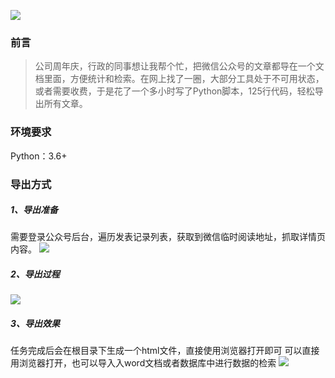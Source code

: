 ![](http://static.tomxin.cn/1662134610930.png)
### 前言
> 公司周年庆，行政的同事想让我帮个忙，把微信公众号的文章都导在一个文档里面，方便统计和检索。在网上找了一圈，大部分工具处于不可用状态，或者需要收费，于是花了一个多小时写了Python脚本，125行代码，轻松导出所有文章。

### 环境要求
Python：3.6+
### 导出方式
##### 1、导出准备
需要登录公众号后台，遍历发表记录列表，获取到微信临时阅读地址，抓取详情页内容。
![](http://static.tomxin.cn/360%E6%88%AA%E5%9B%BE20220902230215905.png)


##### 2、导出过程
![](http://static.tomxin.cn/360%E6%88%AA%E5%9B%BE20220902225937289.png)




##### 3、导出效果
任务完成后会在根目录下生成一个html文件，直接使用浏览器打开即可
可以直接用浏览器打开，也可以导入入word文档或者数据库中进行数据的检索
![](http://static.tomxin.cn/360%E6%88%AA%E5%9B%BE20220902230757751.png)
